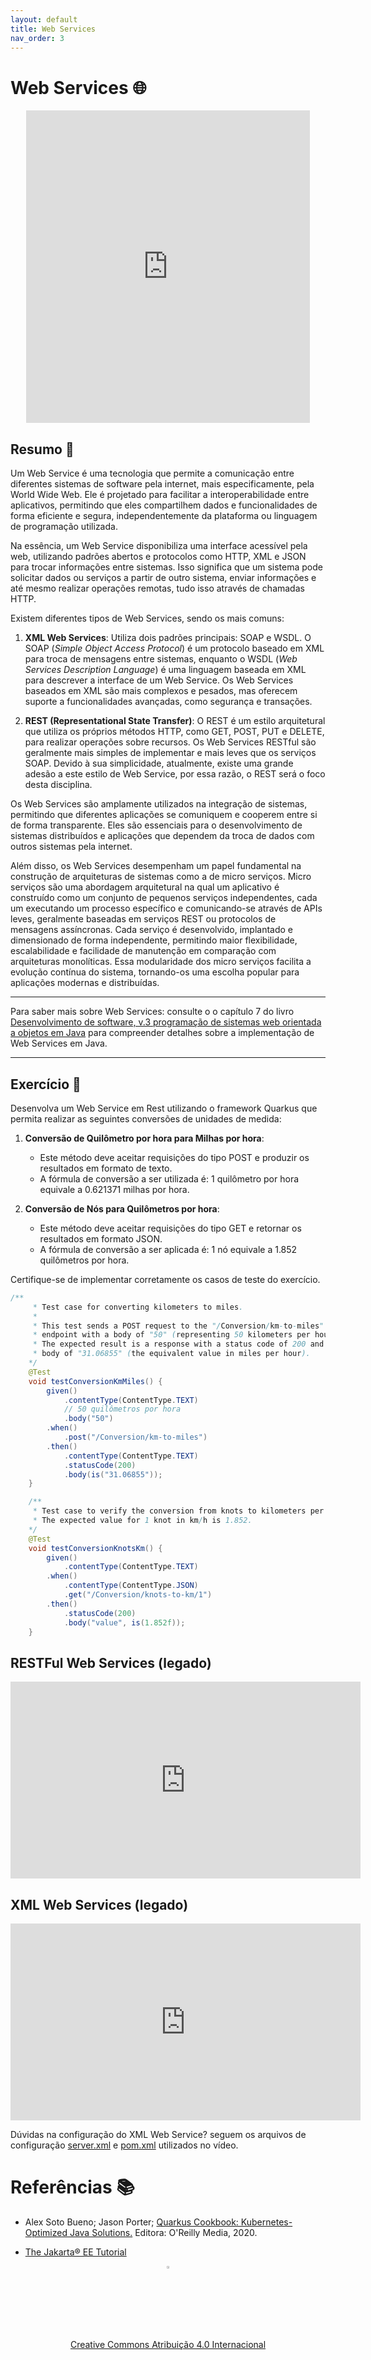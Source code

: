 ```yaml
---
layout: default
title: Web Services
nav_order: 3
---
```


# Web Services 🌐

<center>
    <iframe src="https://pw2.rpmhub.dev/topicos/webservices/slides/index.html#/"
        title="Web Services" width="90%" height="500" style="border:none;">
    </iframe>
</center>


## Resumo 📝

Um Web Service é uma tecnologia que permite a comunicação entre diferentes
sistemas de software pela internet, mais especificamente, pela World Wide Web.
Ele é projetado para facilitar a interoperabilidade entre aplicativos,
permitindo que eles compartilhem dados e funcionalidades de forma eficiente
e segura, independentemente da plataforma ou linguagem de programação utilizada.

Na essência, um Web Service disponibiliza uma interface acessível pela web,
utilizando padrões abertos e protocolos como HTTP, XML e JSON para trocar
informações entre sistemas. Isso significa que um sistema pode solicitar
dados ou serviços a partir de outro sistema, enviar informações e até mesmo
realizar operações remotas, tudo isso através de chamadas HTTP.

Existem diferentes tipos de Web Services, sendo os mais comuns:

1. **XML Web Services**: Utiliza dois padrões principais: SOAP e WSDL.
   O SOAP (_Simple Object Access Protocol_) é um protocolo baseado em XML para
   troca de mensagens entre sistemas, enquanto o WSDL
   (_Web Services Description Language_) é uma linguagem baseada em XML para
   descrever a interface de um Web Service. Os Web Services baseados em XML são
   mais complexos e pesados, mas oferecem suporte a funcionalidades avançadas,
   como segurança e transações.

2. **REST (Representational State Transfer)**: O REST é um estilo arquitetural
   que utiliza os próprios métodos HTTP, como GET, POST, PUT e DELETE, para
   realizar operações sobre recursos. Os Web Services RESTful são geralmente
   mais simples de implementar e mais leves que os serviços SOAP. Devido à sua
   simplicidade, atualmente, existe uma grande adesão a este estilo de
   Web Service, por essa razão, o REST será o foco desta disciplina.

Os Web Services são amplamente utilizados na integração de sistemas,
permitindo que diferentes aplicações se comuniquem e cooperem entre si de forma
transparente. Eles são essenciais para o desenvolvimento de sistemas
distribuídos e aplicações que dependem da troca de dados com outros sistemas
pela internet.

Além disso, os Web Services desempenham um papel fundamental na construção de
arquiteturas de sistemas como a de micro serviços. Micro serviços são uma
abordagem arquitetural na qual um aplicativo é construído como um conjunto de
pequenos serviços independentes, cada um executando um processo específico e
comunicando-se através de APIs leves, geralmente baseadas
em serviços REST ou protocolos de mensagens assíncronas. Cada serviço é
desenvolvido, implantado e dimensionado de forma independente, permitindo maior
flexibilidade, escalabilidade e facilidade de manutenção em comparação com
arquiteturas monolíticas. Essa modularidade dos micro serviços facilita a
evolução contínua do sistema, tornando-os uma escolha popular para aplicações
modernas e distribuídas.

---
Para saber mais sobre Web Services: consulte o o capítulo 7 do livro [Desenvolvimento de software, v.3 programação de sistemas web orientada a objetos em Java](https://biblioteca.ifrs.edu.br/pergamum_ifrs/biblioteca_s/acesso_login.php?cod_acervo_acessibilidade=5020683&acesso=aHR0cHM6Ly9pbnRlZ3JhZGEubWluaGFiaWJsaW90ZWNhLmNvbS5ici9ib29rcy85Nzg4NTgyNjAzNzEw&label=acesso%20restrito) para compreender detalhes sobre a implementação de Web
Services em Java.

---

## Exercício 📝

Desenvolva um Web Service em Rest utilizando o framework Quarkus que permita
realizar as seguintes conversões de unidades de medida:

1. **Conversão de Quilômetro por hora para Milhas por hora**:
   - Este método deve aceitar requisições do tipo POST e produzir os resultados
   em formato de texto.
   - A fórmula de conversão a ser utilizada é: 1 quilômetro por hora equivale a
   0.621371 milhas por hora.

1. **Conversão de Nós para Quilômetros por hora**:
   - Este método deve aceitar requisições do tipo GET e retornar os resultados
   em formato JSON.
   - A fórmula de conversão a ser aplicada é: 1 nó equivale a 1.852 quilômetros
   por hora.

Certifique-se de implementar corretamente os casos de teste do exercício.

```java
/**
     * Test case for converting kilometers to miles.
     *
     * This test sends a POST request to the "/Conversion/km-to-miles"
     * endpoint with a body of "50" (representing 50 kilometers per hour).
     * The expected result is a response with a status code of 200 and a
     * body of "31.06855" (the equivalent value in miles per hour).
    */
    @Test
    void testConversionKmMiles() {
        given()
            .contentType(ContentType.TEXT)
            // 50 quilômetros por hora
            .body("50")
        .when()
            .post("/Conversion/km-to-miles")
        .then()
            .contentType(ContentType.TEXT)
            .statusCode(200)
            .body(is("31.06855"));
    }

    /**
     * Test case to verify the conversion from knots to kilometers per hour.
     * The expected value for 1 knot in km/h is 1.852.
    */
    @Test
    void testConversionKnotsKm() {
        given()
            .contentType(ContentType.TEXT)
        .when()
            .contentType(ContentType.JSON)
            .get("/Conversion/knots-to-km/1")
        .then()
            .statusCode(200)
            .body("value", is(1.852f));
    }
```

## RESTFul Web Services (legado)

<center>
<iframe width="560" height="315" src="https://www.youtube.com/embed/PU8EhAHptlQ" title="RESTFul Web Services" frameborder="0" allow="accelerometer; autoplay; clipboard-write; encrypted-media; gyroscope; picture-in-picture" allowfullscreen></iframe>
</center>

## XML Web Services (legado)

<center>
<iframe width="560" height="315" src="https://www.youtube.com/embed/2nP7rzaIw5Y" title="XML Web Services" frameborder="0" allow="accelerometer; autoplay; clipboard-write; encrypted-media; gyroscope; picture-in-picture" allowfullscreen></iframe>
</center>

Dúvidas na configuração do XML Web Service? seguem os arquivos de configuração [server.xml](server.xml) e [pom.xml](pom.xml) utilizados no vídeo.

# Referências 📚

* Alex Soto Bueno; Jason Porter; [Quarkus Cookbook: Kubernetes-Optimized Java Solutions.](https://www.amazon.com.br/gp/product/B08D364VMD/ref=as_li_tl?ie=UTF8&camp=1789&creative=9325&creativeASIN=B08D364VMD&linkCode=as2&tag=rpmhub-20&linkId=2f82a4bb959a1797ec9791e0af68d1af) Editora: O'Reilly Media, 2020.

* [The Jakarta® EE Tutorial](https://eclipse-ee4j.github.io/jakartaee-tutorial/#the-lifecycles-of-enterprise-beans)

<center>
<a href="https://rpmhub.dev" target="blanck"><img src="../../imgs/logo.png" alt="Rodrigo Prestes Machado" width="3%" height="3%" border=0 style="border:0; text-decoration:none; outline:none"></a><br/>
<a rel="license" href="http://creativecommons.org/licenses/by/4.0/">Creative Commons Atribuição 4.0 Internacional</a>
</center>